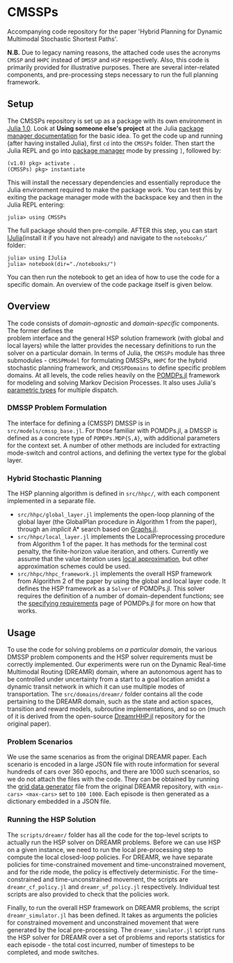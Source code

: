 # CMSSPs

Accompanying code repository for the paper 'Hybrid Planning for Dynamic Multimodal Stochastic Shortest Paths'.


**N.B.** Due to legacy naming reasons, the attached code uses the acronyms `CMSSP` and `HHPC` instead of `DMSSP` and `HSP` respectively. Also, this code is primarily provided for illustrative purposes. There are several inter-related components, and pre-processing steps necessary to run the full planning framework.

## Setup
The CMSSPs repository is set up as a package with its own environment in [Julia 1.0](https://julialang.org/downloads/). Look at **Using someone else's project** at the Julia [package manager documentation](https://julialang.github.io/Pkg.jl/v1/environments/#Using-someone-else's-project-1) for the basic idea. To get the code up and running (after having installed Julia), first `cd` into the `CMSSPs` folder.
Then start the Julia REPL and go into [package manager](https://julialang.github.io/Pkg.jl/v1/getting-started/) mode by pressing `]`, followed by:
```shell
(v1.0) pkg> activate .
(CMSSPs) pkg> instantiate
```
This will install the necessary dependencies and essentially reproduce the Julia environment required to make the package work. You can test this by exiting the package manager mode with the backspace key and then in the Julia REPL entering:
```shell
julia> using CMSSPs
```
The full package should then pre-compile. AFTER this step, you can start [IJulia](https://github.com/JuliaLang/IJulia.jl)(install it if you have not already) and navigate to the `notebooks/`' folder:
```shell
julia> using IJulia
julia> notebook(dir="./notebooks/")
```
You can then run the notebook to get an idea of how to use the code for a specific domain. An overview of the code package itself is given below.


## Overview

The code consists of _domain-agnostic_ and _domain-specific_ components. The former defines the  
problem interface and the general HSP solution framework (with global and local layers) while the latter 
provides the necessary definitions to run the solver on a particular domain. 
In terms of Julia, the `CMSSPs` module has three submodules - `CMSSPModel` for formulating DMSSPs,
`HHPC` for the hybrid stochastic planning framework, and `CMSSPDomains` to define specific  problem domains.
At all levels, the code relies heavily on the [POMDPs.jl](https://github.com/JuliaPOMDP/POMDPs.jl) framework for modeling and solving Markov Decision Processes. It also uses Julia's [parametric types](https://docs.julialang.org/en/v1/manual/types/index.html) for multiple dispatch.


### DMSSP Problem Formulation

The interface for defining a (CMSSP) DMSSP is in `src/models/cmssp_base.jl`. For those familiar with POMDPs.jl, a
DMSSP is defined as a concrete type of `POMDPs.MDP{S,A}`, with additional parameters for the context set. A number of other methods are included for extracting mode-switch and control actions, and defining the vertex type for the global layer.


### Hybrid Stochastic Planning

The HSP planning algorithm is defined in `src/hhpc/`, with each component implemented in a separate file.

- `src/hhpc/global_layer.jl` implements the open-loop planning of the global layer (the GlobalPlan procedure
in Algorithm 1
from the paper), through an _implicit_ A* search
based on [Graphs.jl](https://github.com/JuliaAttic/Graphs.jl).
- `src/hhpc/local_layer.jl` implements the LocalPreprocessing procedure from Algorithm 1 of the paper.
It has methods
for the terminal cost penalty, the finite-horizon value iteration, and others. Currently
we assume that the value iteration uses [local approximation](https://github.com/JuliaPOMDP/LocalApproximationValueIteration.jl), but other approximation schemes could be used.
- `src/hhpc/hhpc_framework.jl` implements the overall HSP framework from Algorithm 2 of the paper by using
the global and local layer code. It defines the HSP
framework as a `Solver` of POMDPs.jl. This solver requires the definition of a number of domain-dependent functions; see
the [specifying requirements](http://juliapomdp.github.io/POMDPs.jl/latest/specifying_requirements/)
page of POMDPs.jl for more on how that works.


## Usage

To use the code for solving problems _on a particular domain_, the various DMSSP problem components 
and the HSP solver requirements must be correctly implemented. Our experiments were run on the
Dynamic Real-time Multimodal Routing (DREAMR) domain, where an autonomous agent
has to be controlled under uncertainty from a start to a goal location
amidst a dynamic transit network in which it can use multiple modes of transportation. The `src/domains/dreamr/` folder contains
all the code pertaining to the DREAMR domain, such as the state and action spaces,
transition and reward models, subroutine implementations, and so on (much of it is derived
from the open-source [DreamrHHP.jl](https://github.com/sisl/DreamrHHP) repository for the original
paper).


### Problem Scenarios

We use the same scenarios as from the original DREAMR paper. Each scenario is encoded in a large JSON file with
route information for several hundreds of cars over 360 epochs, and there are 1000 such scenarios, so we do not attach the
files with the code. They can be obtained by running the [grid data generator](https://github.com/sisl/DreamrHHP/blob/master/data/grid_data_generator.jl) file from the original DREAMR repository, with `<min-cars> <max-cars>` set to `100 1000`.
Each episode is then generated as a dictionary embedded in a JSON file.


### Running the HSP Solution

The `scripts/dreamr/` folder has all the code for the top-level scripts to actually run the HSP solver
on DREAMR problems.
Before we can use HSP on a given instance, we need to run the local pre-processing step to compute
the local closed-loop policies. For DREAMR, we have separate policies for time-constrained movement
and time-unconstrained movement, and for the ride mode, the policy is effectively deterministic.
For the time-constrained and time-unconstrained movement, the scripts are
`dreamr_cf_policy.jl` and `dreamr_uf_policy.jl` respectively. Individual test scripts are
also provided to check
that the policies work. 

Finally, to run the overall HSP framework on DREAMR problems, the script `dreamr_simulator.jl` has been defined.
It takes as arguments the policies for constrained movement and unconstrained movement that were generated
by the local pre-processing.
The `dreamr_simulator.jl` script runs the HSP solver for DREAMR over a set of problems and reports
statistics for each episode - the total cost incurred, number of timesteps to be completed, and mode switches.